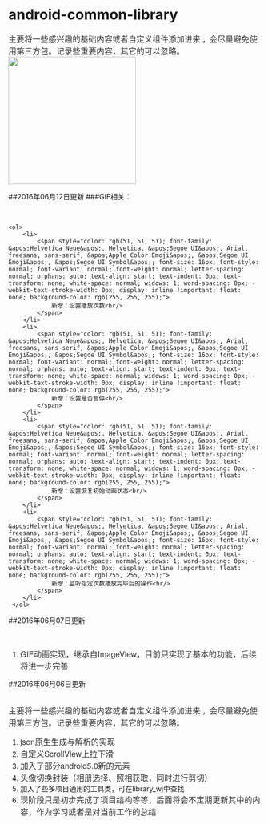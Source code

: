 # android-common-library
<html>
<body>
<a name="914"/>
<div><span style="color: rgb(51, 51, 51); font-family: &apos;Helvetica Neue&apos;, Helvetica, &apos;Segoe UI&apos;, Arial, freesans, sans-serif, &apos;Apple Color Emoji&apos;, &apos;Segoe UI Emoji&apos;, &apos;Segoe UI Symbol&apos;; font-size: 16px; font-style: normal; font-variant: normal; font-weight: normal; letter-spacing: normal; orphans: auto; text-align: start; text-indent: 0px; text-transform: none; white-space: normal; widows: 1; word-spacing: 0px; -webkit-text-stroke-width: 0px; display: inline !important; float: none; background-color: rgb(255, 255, 255);">主要</span><span style="color: rgb(51, 51, 51); font-family: &apos;Helvetica Neue&apos;, Helvetica, &apos;Segoe UI&apos;, Arial, freesans, sans-serif, &apos;Apple Color Emoji&apos;, &apos;Segoe UI Emoji&apos;, &apos;Segoe UI Symbol&apos;; font-size: 16px; font-style: normal; font-variant: normal; font-weight: normal; letter-spacing: normal; orphans: auto; text-align: start; text-indent: 0px; text-transform: none; white-space: normal; widows: 1; word-spacing: 0px; -webkit-text-stroke-width: 0px; display: inline !important; float: none; background-color: rgb(255, 255, 255);">将一些感兴趣的基础内容或者自定义组件添加进来</span> ，<span style="color: rgb(51, 51, 51); font-family: &apos;Helvetica Neue&apos;, Helvetica, &apos;Segoe UI&apos;, Arial, freesans, sans-serif, &apos;Apple Color Emoji&apos;, &apos;Segoe UI Emoji&apos;, &apos;Segoe UI Symbol&apos;; font-size: 16px; font-style: normal; font-variant: normal; font-weight: normal; letter-spacing: normal; orphans: auto; text-align: start; text-indent: 0px; text-transform: none; white-space: normal; widows: 1; word-spacing: 0px; -webkit-text-stroke-width: 0px; display: inline !important; float: none; background-color: rgb(255, 255, 255);">会尽量避免使用第三方包。记录些重要内容，其它的可以忽略。</span></div>
<img src="https://github.com/jason-wj/android-common-library/blob/master/image/demo.png" type="image/png" style="height:auto;" width="255"/>


##2016年06月12日更新
###GIF相关：
<span>
    <div><br/></div>
    <div>
        <span style="font-size: 16px;">
            <span style="font-family: &apos;Helvetica Neue&apos;, Helvetica, &apos;Segoe UI&apos;, Arial, freesans, sans-serif, &apos;Apple Color Emoji&apos;, &apos;Segoe UI Emoji&apos;, &apos;Segoe UI Symbol&apos;;">
                <span style="background-color: rgb(255, 255, 255);">
                    <span style="color: rgb(51, 51, 51);"></span>
                </span>
            </span>
        </span>
    </div>

    <ol>
        <li>
            <span style="color: rgb(51, 51, 51); font-family: &apos;Helvetica Neue&apos;, Helvetica, &apos;Segoe UI&apos;, Arial, freesans, sans-serif, &apos;Apple Color Emoji&apos;, &apos;Segoe UI Emoji&apos;, &apos;Segoe UI Symbol&apos;; font-size: 16px; font-style: normal; font-variant: normal; font-weight: normal; letter-spacing: normal; orphans: auto; text-align: start; text-indent: 0px; text-transform: none; white-space: normal; widows: 1; word-spacing: 0px; -webkit-text-stroke-width: 0px; display: inline !important; float: none; background-color: rgb(255, 255, 255);">
                新增：设置播放次数<br/>
            </span>
        </li>
        <li>
            <span style="color: rgb(51, 51, 51); font-family: &apos;Helvetica Neue&apos;, Helvetica, &apos;Segoe UI&apos;, Arial, freesans, sans-serif, &apos;Apple Color Emoji&apos;, &apos;Segoe UI Emoji&apos;, &apos;Segoe UI Symbol&apos;; font-size: 16px; font-style: normal; font-variant: normal; font-weight: normal; letter-spacing: normal; orphans: auto; text-align: start; text-indent: 0px; text-transform: none; white-space: normal; widows: 1; word-spacing: 0px; -webkit-text-stroke-width: 0px; display: inline !important; float: none; background-color: rgb(255, 255, 255);">
                新增：设置是否暂停<br/>
            </span>
        </li>
        <li>
            <span style="color: rgb(51, 51, 51); font-family: &apos;Helvetica Neue&apos;, Helvetica, &apos;Segoe UI&apos;, Arial, freesans, sans-serif, &apos;Apple Color Emoji&apos;, &apos;Segoe UI Emoji&apos;, &apos;Segoe UI Symbol&apos;; font-size: 16px; font-style: normal; font-variant: normal; font-weight: normal; letter-spacing: normal; orphans: auto; text-align: start; text-indent: 0px; text-transform: none; white-space: normal; widows: 1; word-spacing: 0px; -webkit-text-stroke-width: 0px; display: inline !important; float: none; background-color: rgb(255, 255, 255);">
                新增：设置恢复初始动画状态<br/>
            </span>
        </li>
        <li>
            <span style="color: rgb(51, 51, 51); font-family: &apos;Helvetica Neue&apos;, Helvetica, &apos;Segoe UI&apos;, Arial, freesans, sans-serif, &apos;Apple Color Emoji&apos;, &apos;Segoe UI Emoji&apos;, &apos;Segoe UI Symbol&apos;; font-size: 16px; font-style: normal; font-variant: normal; font-weight: normal; letter-spacing: normal; orphans: auto; text-align: start; text-indent: 0px; text-transform: none; white-space: normal; widows: 1; word-spacing: 0px; -webkit-text-stroke-width: 0px; display: inline !important; float: none; background-color: rgb(255, 255, 255);">
                新增：监听指定次数播放完毕后的操作<br/>
            </span>
        </li>
     </ol>
</span>


##2016年06月07日更新
<span>
    <div><br/></div>
    <div>
        <span style="font-size: 16px;">
            <span style="font-family: &apos;Helvetica Neue&apos;, Helvetica, &apos;Segoe UI&apos;, Arial, freesans, sans-serif, &apos;Apple Color Emoji&apos;, &apos;Segoe UI Emoji&apos;, &apos;Segoe UI Symbol&apos;;">
                <span style="background-color: rgb(255, 255, 255);">
                    <span style="color: rgb(51, 51, 51);"></span>
                </span>
            </span>
        </span>
    </div>
    <ol>
        <li>
            <span style="color: rgb(51, 51, 51); font-family: &apos;Helvetica Neue&apos;, Helvetica, &apos;Segoe UI&apos;, Arial, freesans, sans-serif, &apos;Apple Color Emoji&apos;, &apos;Segoe UI Emoji&apos;, &apos;Segoe UI Symbol&apos;; font-size: 16px; font-style: normal; font-variant: normal; font-weight: normal; letter-spacing: normal; orphans: auto; text-align: start; text-indent: 0px; text-transform: none; white-space: normal; widows: 1; word-spacing: 0px; -webkit-text-stroke-width: 0px; display: inline !important; float: none; background-color: rgb(255, 255, 255);">
                GIF动画实现，继承自ImageView，目前只实现了基本的功能，后续将进一步完善<br/>
            </span>
        </li>
     </ol>
</span>

##2016年06月06日更新
<div>
<span><div><br/></div><div><span style="color: rgb(51, 51, 51); font-family: &apos;Helvetica Neue&apos;, Helvetica, &apos;Segoe UI&apos;, Arial, freesans, sans-serif, &apos;Apple Color Emoji&apos;, &apos;Segoe UI Emoji&apos;, &apos;Segoe UI Symbol&apos;; font-size: 16px; font-style: normal; font-variant: normal; font-weight: normal; letter-spacing: normal; orphans: auto; text-align: start; text-indent: 0px; text-transform: none; white-space: normal; widows: 1; word-spacing: 0px; -webkit-text-stroke-width: 0px; display: inline !important; float: none; background-color: rgb(255, 255, 255);">主要</span><span style="color: rgb(51, 51, 51); font-family: &apos;Helvetica Neue&apos;, Helvetica, &apos;Segoe UI&apos;, Arial, freesans, sans-serif, &apos;Apple Color Emoji&apos;, &apos;Segoe UI Emoji&apos;, &apos;Segoe UI Symbol&apos;; font-size: 16px; font-style: normal; font-variant: normal; font-weight: normal; letter-spacing: normal; orphans: auto; text-align: start; text-indent: 0px; text-transform: none; white-space: normal; widows: 1; word-spacing: 0px; -webkit-text-stroke-width: 0px; display: inline !important; float: none; background-color: rgb(255, 255, 255);">将一些感兴趣的基础内容或者自定义组件添加进来</span> ，<span style="color: rgb(51, 51, 51); font-family: &apos;Helvetica Neue&apos;, Helvetica, &apos;Segoe UI&apos;, Arial, freesans, sans-serif, &apos;Apple Color Emoji&apos;, &apos;Segoe UI Emoji&apos;, &apos;Segoe UI Symbol&apos;; font-size: 16px; font-style: normal; font-variant: normal; font-weight: normal; letter-spacing: normal; orphans: auto; text-align: start; text-indent: 0px; text-transform: none; white-space: normal; widows: 1; word-spacing: 0px; -webkit-text-stroke-width: 0px; display: inline !important; float: none; background-color: rgb(255, 255, 255);">会尽量避免使用第三方包。记录些重要内容，其它的可以忽略。</span></div><div><span style="font-size: 16px;"><span style="font-family: &apos;Helvetica Neue&apos;, Helvetica, &apos;Segoe UI&apos;, Arial, freesans, sans-serif, &apos;Apple Color Emoji&apos;, &apos;Segoe UI Emoji&apos;, &apos;Segoe UI Symbol&apos;;"><span style="background-color: rgb(255, 255, 255);"><span style="color: rgb(51, 51, 51);"></span></span></span></span></div><ol><li><span style="color: rgb(51, 51, 51); font-family: &apos;Helvetica Neue&apos;, Helvetica, &apos;Segoe UI&apos;, Arial, freesans, sans-serif, &apos;Apple Color Emoji&apos;, &apos;Segoe UI Emoji&apos;, &apos;Segoe UI Symbol&apos;; font-size: 16px; font-style: normal; font-variant: normal; font-weight: normal; letter-spacing: normal; orphans: auto; text-align: start; text-indent: 0px; text-transform: none; white-space: normal; widows: 1; word-spacing: 0px; -webkit-text-stroke-width: 0px; display: inline !important; float: none; background-color: rgb(255, 255, 255);">json原生生成与解析的实现<br/></span></li><li><span style="color: rgb(51, 51, 51); font-family: &apos;Helvetica Neue&apos;, Helvetica, &apos;Segoe UI&apos;, Arial, freesans, sans-serif, &apos;Apple Color Emoji&apos;, &apos;Segoe UI Emoji&apos;, &apos;Segoe UI Symbol&apos;; font-size: 16px; font-style: normal; font-variant: normal; font-weight: normal; letter-spacing: normal; orphans: auto; text-align: start; text-indent: 0px; text-transform: none; white-space: normal; widows: 1; word-spacing: 0px; -webkit-text-stroke-width: 0px; display: inline !important; float: none; background-color: rgb(255, 255, 255);">自定义ScrollView上拉下滑</span></li><li><span style="color: rgb(51, 51, 51); font-family: &apos;Helvetica Neue&apos;, Helvetica, &apos;Segoe UI&apos;, Arial, freesans, sans-serif, &apos;Apple Color Emoji&apos;, &apos;Segoe UI Emoji&apos;, &apos;Segoe UI Symbol&apos;; font-size: 16px; font-style: normal; font-variant: normal; font-weight: normal; letter-spacing: normal; orphans: auto; text-align: start; text-indent: 0px; text-transform: none; white-space: normal; widows: 1; word-spacing: 0px; -webkit-text-stroke-width: 0px; display: inline !important; float: none; background-color: rgb(255, 255, 255);">加入了部分android5.0新的元素</span></li><li><span style="font-size: 16px;"><span style="font-family: &apos;Helvetica Neue&apos;, Helvetica, &apos;Segoe UI&apos;, Arial, freesans, sans-serif, &apos;Apple Color Emoji&apos;, &apos;Segoe UI Emoji&apos;, &apos;Segoe UI Symbol&apos;;"><span style="background-color: rgb(255, 255, 255);"><span style="color: rgb(51, 51, 51);">头像切换封装（相册选择、照相获取，同时进行剪切）</span></span></span></span></li><li>加入了些多项目通用的工具类，可在library_wj中查找</li><li><span style="color: rgb(51, 51, 51); font-family: &apos;Helvetica Neue&apos;, Helvetica, &apos;Segoe UI&apos;, Arial, freesans, sans-serif, &apos;Apple Color Emoji&apos;, &apos;Segoe UI Emoji&apos;, &apos;Segoe UI Symbol&apos;; font-size: 16px; font-style: normal; font-variant: normal; font-weight: normal; letter-spacing: normal; orphans: auto; text-align: start; text-indent: 0px; text-transform: none; white-space: normal; widows: 1; word-spacing: 0px; -webkit-text-stroke-width: 0px; display: inline !important; float: none; background-color: rgb(255, 255, 255);">现阶段只是初步完成了项目结构等等，后面将会不定期更新其中的内容，作为学习或者是对当前工作的总结<br/></span></li></ol></span>
</div>
</body>
</html>
